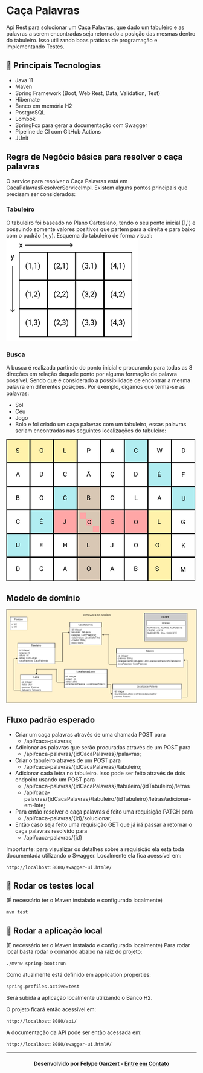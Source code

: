 # Caça Palavras
Api Rest para solucionar um Caça Palavras, que dado um tabuleiro e as palavras a serem encontradas seja retornado a posição das mesmas dentro do tabuleiro. Isso utilizando boas práticas de programação e implementando Testes.

## :rocket: Principais Tecnologias
* Java 11
* Maven
* Spring Framework (Boot, Web Rest, Data, Validation, Test)
* Hibernate
* Banco em memória H2
* PostgreSQL
* Lombok
* SpringFox para gerar a documentação com Swagger
* Pipeline de CI com GitHub Actions
* JUnit

## Regra de Negócio básica para resolver o caça palavras
O service para resolver o Caça Palavras está em CacaPalavrasResolverServiceImpl.
Existem alguns pontos principais que precisam ser considerados:

### Tabuleiro
O tabuleiro foi baseado no Plano Cartesiano, tendo o seu ponto inicial (1,1) e possuindo somente valores positivos que partem para a direita e para baixo com o padrão (x,y). Esquema do tabuleiro de forma visual:
<img src="/images/tabuleiro.png" alt="Tabuleiro"/>

### Busca
A busca é realizada partindo do ponto inicial e procurando para todas as 8 direções em relação daquele ponto por alguma formação de palavra possível. Sendo que é considerado a possibilidade de encontrar a mesma palavra em diferentes posições.
Por exemplo, digamos que tenha-se as palavras:
- Sol
- Céu
- Jogo
- Bolo
e foi criado um caça palavras com um tabuleiro, essas palavras seriam encontradas nas seguintes localizações do tabuleiro:
<img src="/images/resolvido.png" alt="Tabuleiro"/>

## Modelo de domínio
<img src="/images/dominio.png" alt="Tabuleiro"/>

## Fluxo padrão esperado
- Criar um caça palavras através de uma chamada POST para 
    - /api/caca-palavras;
- Adicionar as palavras que serão procuradas através de um POST para
    - /api/caca-palavras/{idCacaPalavras}/palavras;
- Criar o tabuleiro através de um POST para
    - /api/caca-palavras/{idCacaPalavras}/tabuleiro;
- Adicionar cada letra no tabuleiro. Isso pode ser feito através de dois endpoint usando um POST para
    - /api/caca-palavras/{idCacaPalavras}/tabuleiro/{idTabuleiro}/letras 
    - /api/caca-palavras/{idCacaPalavras}/tabuleiro/{idTabuleiro}/letras/adicionar-em-lote;
- Para então resolver o caça palavras é feito uma requisição PATCH para
    - /api/caca-palavras/{id}/solucionar;
- Então caso seja feito uma requisição GET que já irá passar a retornar o caça palavras resolvido para
    - /api/caca-palavras/{id}


Importante: para visualizar os detalhes sobre a requisição ela está toda documentada utilizando o Swagger. Localmente ela fica acessível em: 

    http://localhost:8080/swagger-ui.html#/

## 🧪 Rodar os testes local
(É necessário ter o Maven instalado e configurado localmente)

    mvn test

## :rocket: Rodar a aplicação local
(É necessário ter o Maven instalado e configurado localmente)
Para rodar local basta rodar o comando abaixo na raiz do projeto:

    ./mvnw spring-boot:run

Como atualmente está definido em application.properties:

    spring.profiles.active=test

Será subida a aplicação localmente utilizando o Banco H2.

O projeto ficará então acessível em:

    http://localhost:8080/api/

A documentação da API pode ser então acessada em:

    http://localhost:8080/swagger-ui.html#/

---

<h4 align="center">
    Desenvolvido por Felype Ganzert - <a href="https://www.linkedin.com/in/felypeganzert/" target="_blank">Entre em Contato</a>
</h4>
